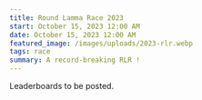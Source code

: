 ```yaml
---
title: Round Lamma Race 2023
start: October 15, 2023 12:00 AM
date: October 15, 2023 12:00 AM
featured_image: /images/uploads/2023-rlr.webp
tags: race
summary: A record-breaking RLR !
---
```

Leaderboards to be posted.